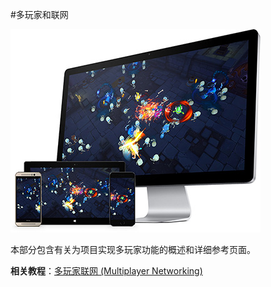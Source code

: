#多玩家和联网



![](../uploads/Main/UnetIntroImage.jpg) 



本部分包含有关为项目实现多玩家功能的概述和详细参考页面。

**相关教程**：[多玩家联网 (Multiplayer Networking)](https://unity3d.com/learn/tutorials/topics/multiplayer-networking)
